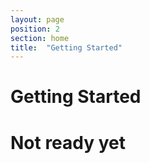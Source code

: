 ```yaml
---
layout: page
position: 2
section: home
title:  "Getting Started"
---
```


# Getting Started


# Not ready yet

